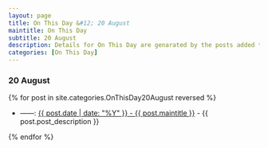```yaml
---
layout: page
title: On This Day &#12; 20 August
maintitle: On This Day
subtitle: 20 August
description: Details for On This Day are genarated by the posts added to the website so the content is subject to changes/updates over time.
categories: [On This Day]
---
```


### 20 August

{% for post in site.categories.OnThisDay20August reversed %}

<ul>
<li> ——: <a href="{{ post.url }}">{{ post.date | date: "%Y" }} - {{ post.maintitle }}</a> - {{ post.post_description }}</li>
</ul>

{% endfor %}

